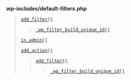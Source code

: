 <p><b>wp-includes/default-filters.php</b></p>

<blockquote>

 [`add_filter()`](https://developer.wordpress.org/reference/functions/add_filter/)
 
> [`_wp_filter_build_unique_id()`](https://developer.wordpress.org/reference/functions/_wp_filter_build_unique_id/)
 
 [`is_admin()`](https://developer.wordpress.org/reference/functions/is_admin/)
 
 [`add_action()`](https://developer.wordpress.org/reference/functions/add_action/)
 
> [`add_filter()`](https://developer.wordpress.org/reference/functions/add_filter/)
> 
>> [`_wp_filter_build_unique_id()`](https://developer.wordpress.org/reference/functions/_wp_filter_build_unique_id/)

</blockquote>
